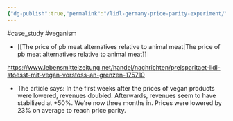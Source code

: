 ```yaml
---
{"dg-publish":true,"permalink":"/lidl-germany-price-parity-experiment/","created":"2025-10-23T17:42:47.321+01:00","updated":"2025-10-23T18:06:08.708+01:00"}
---
```


#case_study #veganism 

- [[The price of pb meat alternatives relative to animal meat\|The price of pb meat alternatives relative to animal meat]]

https://www.lebensmittelzeitung.net/handel/nachrichten/preisparitaet-lidl-stoesst-mit-vegan-vorstoss-an-grenzen-175710

- The article says: In the first weeks after the prices of vegan products were lowered, revenues doubled. Afterwards, revenues seem to have stabilized at +50%. We're now three months in. Prices were lowered by 23% on average to reach price parity.
